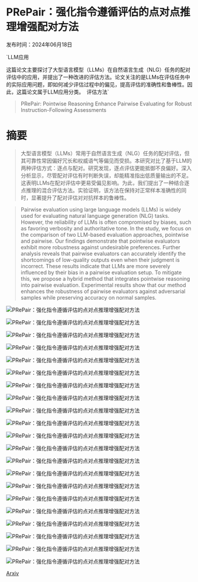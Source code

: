 # PRePair：强化指令遵循评估的点对点推理增强配对方法

发布时间：2024年06月18日

`LLM应用

这篇论文主要探讨了大型语言模型（LLMs）在自然语言生成（NLG）任务的配对评估中的应用，并提出了一种改进的评估方法。论文关注的是LLMs在评估任务中的实际应用问题，即如何减少评估过程中的偏见，提高评估的准确性和鲁棒性。因此，这篇论文属于LLM应用分类。` `评估方法`

> PRePair: Pointwise Reasoning Enhance Pairwise Evaluating for Robust Instruction-Following Assessments

# 摘要

> 大型语言模型（LLMs）常用于自然语言生成（NLG）任务的配对评估，但其可靠性常因偏好冗长和权威语气等偏见而受损。本研究对比了基于LLM的两种评估方式：逐点与配对。研究发现，逐点评估更能抵御不良偏好。深入分析显示，尽管配对评估有时判断失误，却能精准指出低质量输出的不足。这表明LLMs在配对评估中更易受偏见影响。为此，我们提出了一种结合逐点推理的混合评估方法。实验证明，该方法在保持对正常样本准确性的同时，显著提升了配对评估对对抗样本的鲁棒性。

> Pairwise evaluation using large language models (LLMs) is widely used for evaluating natural language generation (NLG) tasks. However, the reliability of LLMs is often compromised by biases, such as favoring verbosity and authoritative tone. In the study, we focus on the comparison of two LLM-based evaluation approaches, pointwise and pairwise. Our findings demonstrate that pointwise evaluators exhibit more robustness against undesirable preferences. Further analysis reveals that pairwise evaluators can accurately identify the shortcomings of low-quality outputs even when their judgment is incorrect. These results indicate that LLMs are more severely influenced by their bias in a pairwise evaluation setup. To mitigate this, we propose a hybrid method that integrates pointwise reasoning into pairwise evaluation. Experimental results show that our method enhances the robustness of pairwise evaluators against adversarial samples while preserving accuracy on normal samples.

![PRePair：强化指令遵循评估的点对点推理增强配对方法](../../../paper_images/2406.12319/x1.png)

![PRePair：强化指令遵循评估的点对点推理增强配对方法](../../../paper_images/2406.12319/x2.png)

![PRePair：强化指令遵循评估的点对点推理增强配对方法](../../../paper_images/2406.12319/x3.png)

![PRePair：强化指令遵循评估的点对点推理增强配对方法](../../../paper_images/2406.12319/x4.png)

![PRePair：强化指令遵循评估的点对点推理增强配对方法](../../../paper_images/2406.12319/x5.png)

![PRePair：强化指令遵循评估的点对点推理增强配对方法](../../../paper_images/2406.12319/x6.png)

![PRePair：强化指令遵循评估的点对点推理增强配对方法](../../../paper_images/2406.12319/x8.png)

![PRePair：强化指令遵循评估的点对点推理增强配对方法](../../../paper_images/2406.12319/x9.png)

![PRePair：强化指令遵循评估的点对点推理增强配对方法](../../../paper_images/2406.12319/x10.png)

![PRePair：强化指令遵循评估的点对点推理增强配对方法](../../../paper_images/2406.12319/x11.png)

![PRePair：强化指令遵循评估的点对点推理增强配对方法](../../../paper_images/2406.12319/x12.png)

![PRePair：强化指令遵循评估的点对点推理增强配对方法](../../../paper_images/2406.12319/x13.png)

![PRePair：强化指令遵循评估的点对点推理增强配对方法](../../../paper_images/2406.12319/x14.png)

![PRePair：强化指令遵循评估的点对点推理增强配对方法](../../../paper_images/2406.12319/x15.png)

![PRePair：强化指令遵循评估的点对点推理增强配对方法](../../../paper_images/2406.12319/x16.png)

![PRePair：强化指令遵循评估的点对点推理增强配对方法](../../../paper_images/2406.12319/x18.png)

![PRePair：强化指令遵循评估的点对点推理增强配对方法](../../../paper_images/2406.12319/x19.png)

![PRePair：强化指令遵循评估的点对点推理增强配对方法](../../../paper_images/2406.12319/x21.png)

![PRePair：强化指令遵循评估的点对点推理增强配对方法](../../../paper_images/2406.12319/x22.png)

![PRePair：强化指令遵循评估的点对点推理增强配对方法](../../../paper_images/2406.12319/x24.png)

![PRePair：强化指令遵循评估的点对点推理增强配对方法](../../../paper_images/2406.12319/x25.png)

[Arxiv](https://arxiv.org/abs/2406.12319)